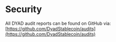 # Security

All DYAD audit reports can be found on GitHub via: \
[https://github.com/DyadStablecoin/audits](https://github.com/DyadStablecoin/audits)



